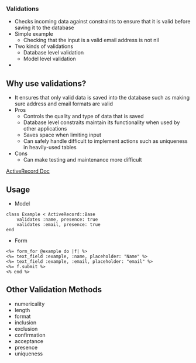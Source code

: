### Validations
* Checks incoming data against constraints to ensure that it is valid before saving it to the database
* Simple example
	* Checking that the input is a valid email address is not nil
* Two kinds of validations
	* Database level validation
	* Model level validation
* 

## Why use validations?
* It ensures that only valid data is saved into the database such as making sure address and email formats are valid
* Pros
	* Controls the quality and type of data that is saved
	* Database level constraits maintain its functionality when used by other applications
	* Saves space when limiting input
	* Can safely handle difficult to implement actions such as uniqueness in heavily-used tables
* Cons
	* Can make testing and maintenance more difficult
	
[ActiveRecord Doc](http://guides.rubyonrails.org/active_record_validations.html)

## Usage


* Model
```
class Example < ActiveRecord::Base
	validates :name, presence: true
	validates :email, presence: true
end
```

* Form
```
<%= form_for @example do |f| %>
<%= text_field :example, :name, placeholder: "Name" %>
<%= text_field :example, :email, placeholder: "email" %>
<%= f.submit %>
<% end %>
```

## Other Validation Methods
* numericality
* length
* format
* inclusion
* exclusion
* confirmation
* acceptance
* presence
* uniqueness
